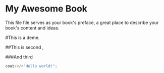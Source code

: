# My Awesome Book

This file file serves as your book's preface, a great place to describe your book's content and ideas.

\#This is a deme.

\#\#This is second ,

\#\#\#And third

```cpp
cout/</<"Hello world!";
```




